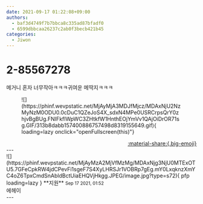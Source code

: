 ```yaml
---
date: 2021-09-17 01:22:08+09:00
authors:
  - baf3d4749f7b7bbca8c335ad87bfadf0
  - 6599dbbcaa26237c2ab0f3becb421b45
categories:
  - Jiwon
---
```


# 2-85567278

<div class="post-container" markdown="1">
<div class="content-container md-sidebar__scrollwrap" markdown="1">

메거니 혼자 너무작아ㅋㅋㅋ귀여운 메딱지ㅋㅋㅋ
<figure markdown="1">
![](https://phinf.wevpstatic.net/MjAyMjA3MDJfMjcz/MDAxNjU2NzMyNzM0ODU0.0cDuC1QZeJoS4X_sdxN4MPe0USRCrpsQrY0zhjvBgBUg.FNIFkflWpWC3ZHtkfW1HnthEOjYmVv1QAjOiDrOR71sg.GIF/313b8dabb157400886757498d8319155649.gif){ loading=lazy onclick="openFullscreen(this)"}
</figure>


</div>
</div>

<div style="text-align: right;" markdown="1">
<a href="https://weverse.io/fromis9/fanpost/2-85567278" style="text-align: right;">:material-share:{.big-emoji}</a>
</div>
---

<div class="comments-container md-sidebar__scrollwrap" markdown="1">
<div class="comment" markdown="1">
<div class='id-container' markdown="1">
![](https://phinf.wevpstatic.net/MjAyMzA2MjVfMzMg/MDAxNjg3NjU0MTExOTU5.7GFeCpkRW4jdCPevFi1sgeF7S4XyLHRSJr1VOBRp7gEg.mY0LxqknzXmYC4oZ6TpxCmdSnAbldBctUiaEHQVjHkgg.JPEG/image.jpg?type=s72){ pfp loading=lazy }
**<span class="artist">지원</span>** <small>Sep 17 2021, 01:52</small><br>
</div>
<div class='comment-body' markdown="1">
에헤이
</div>
</div>
</div>
---

